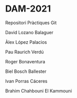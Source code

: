# DAM-2021
Repositori Pràctiques Git

David Lozano Balaguer

Àlex López Palacios

Pau Raurich Verdú

Roger Bonaventura

Biel Bosch Ballester

Ivan Porras Cáceres

Brahim Chahbouni El Kammouni


